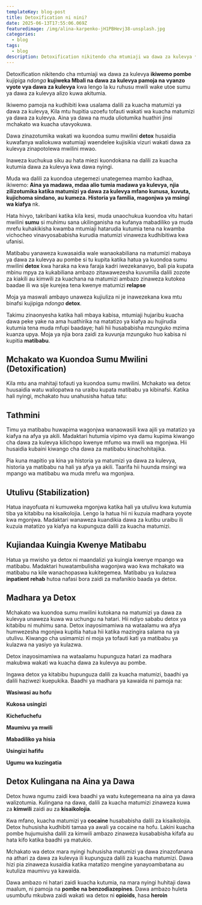 ```yaml
---
templateKey: blog-post
title: Detoxification ni nini? 
date: 2025-06-13T17:55:06.069Z
featuredimage: /img/alina-karpenko-jH1PBHevj38-unsplash.jpg
categories:
  - blog
tags:
  - blog
description: Detoxification nikitendo cha mtumiaji wa dawa za kulevya **ikiwemo pombe** kujipiga *ndonga* **kujiweka Mbali na dawa za kulevya pamoja na vyanzo vyote vya dawa za kulevya** kwa lengo la ku ruhusu mwili wake utoe sumu ya dawa za kulevya alizo kuwa akitumia.
---
```


Detoxification nikitendo cha mtumiaji wa dawa za kulevya **ikiwemo pombe** kujipiga *ndonga* **kujiweka Mbali na dawa za kulevya pamoja na vyanzo vyote vya dawa za kulevya** kwa lengo la ku ruhusu mwili wake utoe sumu ya dawa za kulevya alizo kuwa akitumia.

Ikiwemo pamoja na kudhibiti kwa usalama dalili za kuacha matumizi ya dawa za kulevya, Kila mtu hupitia uzoefu tofauti wakati wa kuacha matumizi ya dawa za kulevya. Aina ya dawa na muda uliotumika huathiri jinsi mchakato wa kuacha utavyokuwa.


Dawa zinazotumika wakati wa kuondoa sumu mwilini **detox** husaidia kuwafanya waliokuwa watumiaji waendelee kujisikia vizuri wakati dawa za kulevya zinapotolewa mwilini mwao.

Inaweza kuchukua siku au hata miezi kuondokana na dalili za kuacha kutumia dawa za kulevya kwa dawa nyingi. 

Muda wa dalili za kuondoa utegemezi unategemea mambo kadhaa, ikiwemo:
**Aina ya madawa, mdaa alio tumia madawa ya kulevya, njia zilizotumika katika matumizi ya dawa za kulevya mfano kunusa, kuvuta, kujichoma sindano, au kumeza. Historia ya familia, magonjwa ya msingi wa kiafya** nk.

Hata hivyo, takribani katika kila kesi, muda unaochukua kuondoa vitu hatari mwilini **sumu** si muhimu sana ukilinganisha na kufanya mabadiliko ya muda mrefu kuhakikisha kwamba mtumiaji hatarudia kutumia tena na kwamba vichocheo vinavyosababisha kurudia matumizi vinaweza kudhibitiwa kwa ufanisi.

Matibabu yanaweza kuwasaidia wale wanaokabiliana na matumizi mabaya ya dawa za kulevya au pombe si tu kupita katika hatua ya kuondoa sumu mwilini **detox**  kwa haraka na kwa faraja kadri iwezekanavyo, bali pia kupata mbinu mpya za kukabiliana ambazo zitawawezesha kuvumilia dalili zozote za kiakili au kimwili za kuachana na matumizi ambazo zinaweza kutokea baadae ili wa sije kurejea tena kwenye matumizi **relapse**

Moja ya maswali ambayo unaweza kujiuliza ni je inawezekana kwa mtu binafsi kujipiga *ndonga* **detox**. 

Takimu zinaonyesha katika hali mbaya kabisa, mtumiaji hujaribu kuacha dawa peke yake na ama huathirika na matatizo ya kiafya au hujirudia kutumia tena muda mfupi baadaye; hali hii husababisha mzunguko mzima kuanza upya. Moja ya njia bora zaidi za kuvunja mzunguko huo kabisa ni kupitia **matibabu**.

## Mchakato wa Kuondoa Sumu Mwilini (Detoxification)

Kila mtu ana mahitaji tofauti ya kuondoa sumu mwilini. Mchakato wa detox huusaidia watu waliopatwa na uraibu kupata matibabu ya kibinafsi. Katika hali nyingi, mchakato huu unahusisha hatua tatu:

## Tathmini

Timu ya matibabu huwapima wagonjwa wanaowasili kwa ajili ya matatizo ya kiafya na afya ya akili. Madaktari hutumia vipimo vya damu kupima kiwango cha dawa za kulevya kilichopo kwenye mfumo wa mwili wa mgonjwa. Hii husaidia kubaini kiwango cha dawa za matibabu kinachohitajika.

Pia kuna mapitio ya kina ya historia ya matumizi ya dawa za kulevya, historia ya matibabu na hali ya afya ya akili. Taarifa hii huunda msingi wa mpango wa matibabu wa muda mrefu wa mgonjwa.

## Utulivu (Stabilization)

Hatua inayofuata ni kumuweka mgonjwa katika hali ya utulivu kwa kutumia tiba ya kitabibu na kisaikolojia. Lengo la hatua hii ni kuzuia madhara yoyote kwa mgonjwa. Madaktari wanaweza kuandikia dawa za kutibu uraibu ili kuzuia matatizo ya kiafya na kupunguza dalili za kuacha matumizi.

## Kujiandaa Kuingia Kwenye Matibabu

Hatua ya mwisho ya detox ni maandalizi ya kuingia kwenye mpango wa matibabu. Madaktari huwatambulisha wagonjwa wao kwa mchakato wa matibabu na kile wanachopaswa kukitegemea. Matibabu ya kulazwa **inpatient rehab** hutoa nafasi bora zaidi za mafanikio baada ya detox.

## Madhara ya Detox

Mchakato wa kuondoa sumu mwilini kutokana na matumizi ya dawa za kulevya unaweza kuwa wa uchungu na hatari. Hii ndiyo sababu detox ya kitabibu ni muhimu sana. Detox inayosimamiwa na wataalamu wa afya humwezesha mgonjwa kupitia hatua hii katika mazingira salama na ya utulivu. Kiwango cha usimamizi ni moja ya tofauti kati ya matibabu ya kulazwa na yasiyo ya kulazwa.

Detox inayosimamiwa na wataalamu hupunguza hatari za madhara makubwa wakati wa kuacha dawa za kulevya au pombe.

Ingawa detox ya kitabibu hupunguza dalili za kuacha matumizi, baadhi ya dalili haziwezi kuepukika. Baadhi ya madhara ya kawaida ni pamoja na:

**Wasiwasi au hofu**

**Kukosa usingizi**

**Kichefuchefu**

**Maumivu ya mwili**

**Mabadiliko ya hisia**

**Usingizi hafifu**

**Ugumu wa kuzingatia**

## Detox Kulingana na Aina ya Dawa

Detox huwa ngumu zaidi kwa baadhi ya watu kutegemeana na aina ya dawa walizotumia. Kulingana na dawa, dalili za kuacha matumizi zinaweza kuwa za **kimwili** zaidi au za **kisaikolojia**.

Kwa mfano, kuacha matumizi ya **cocaine** husababisha dalili za kisaikolojia. Detox huhusisha kudhibiti tamaa ya awali ya cocaine na hofu. Lakini kuacha pombe hujumuisha dalili za kimwili ambazo zinaweza kusababisha kifafa au hata kifo katika baadhi ya matukio.

Mchakato wa detox mara nyingi huhusisha matumizi ya dawa zinazofanana na athari za dawa za kulevya ili kupunguza dalili za kuacha matumizi. Dawa hizi pia zinaweza kusaidia katika matatizo mengine yanayoambatana au kutuliza maumivu ya kawaida.

Dawa ambazo ni hatari zaidi kuacha kutumia, na mara nyingi huhitaji dawa maalum, ni pamoja na **pombe na benzodiazepines**. Dawa ambazo huleta usumbufu mkubwa zaidi wakati wa detox ni **opioids**, hasa **heroin**






